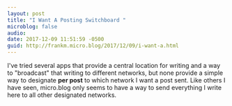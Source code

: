 ```yaml
---
layout: post
title: "I Want A Posting Switchboard "
microblog: false
audio: 
date: 2017-12-09 11:51:59 -0500
guid: http://frankm.micro.blog/2017/12/09/i-want-a.html
---
```

I've tried several apps that provide a central location for writing and a way to "broadcast" that writing to different networks, but none provide a simple way to designate **per post** to which network I want a post sent. Like others I have seen, micro.blog only seems to have a way to send everything I write here to all other designated networks. 

